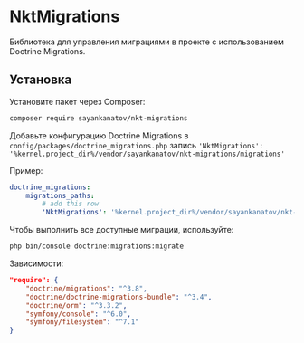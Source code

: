# NktMigrations

Библиотека для управления миграциями в проекте с использованием Doctrine Migrations.

## Установка

Установите пакет через Composer:

```sh
composer require sayankanatov/nkt-migrations
```

Добавьте конфигурацию Doctrine Migrations в ```config/packages/doctrine_migrations.php``` запись ```'NktMigrations': '%kernel.project_dir%/vendor/sayankanatov/nkt-migrations/migrations'```

Пример:
```yaml
doctrine_migrations:
    migrations_paths:
        # add this row
        'NktMigrations': '%kernel.project_dir%/vendor/sayankanatov/nkt-migrations/migrations'
```

Чтобы выполнить все доступные миграции, используйте:
```sh
php bin/console doctrine:migrations:migrate
```

Зависимости:
```json
"require": {
    "doctrine/migrations": "^3.8",
    "doctrine/doctrine-migrations-bundle": "^3.4",
    "doctrine/orm": "^3.3.2",
    "symfony/console": "^6.0",
    "symfony/filesystem": "^7.1"
}
```

